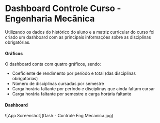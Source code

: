 
# Dashboard Controle Curso - Engenharia Mecânica

Utilizando os dados do histórico do aluno e a matriz curricular do curso foi criado um dashboard com as principais informações sobre as disciplinas obrigatórias.




#### Gráficos
O dashboard conta com quatro gráficos, sendo:
- Coeficiente de rendimento por período e total (das disciplinas obrigatórias)
- Número de disciplinas cursadas por semestre
- Carga horária faltante por período e disciplinas que ainda faltam cursar
- Carga horária faltante por semestre e carga horária faltante

#### Dashboard

![App Screenshot](Dash - Controle Eng Mecanica.jpg)